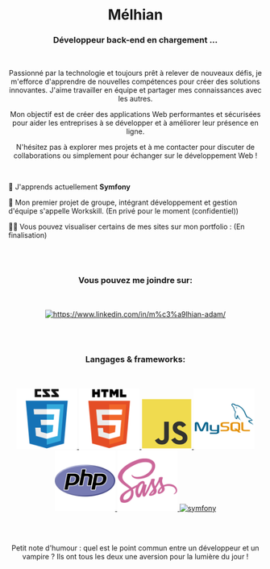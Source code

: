 <h1 align="center">Mélhian</h1>
<h3 align="center">Développeur back-end en chargement ...</h3>

<br>

<p align="center">Passionné par la technologie et toujours prêt à relever de nouveaux défis, je m'efforce d'apprendre de nouvelles compétences pour créer des solutions innovantes. J'aime travailler en équipe et partager mes connaissances avec les autres.</p>
<p align="center">Mon objectif est de créer des applications Web performantes et sécurisées pour aider les entreprises à se développer et à améliorer leur présence en ligne.</p>
<p align="center">N'hésitez pas à explorer mes projets et à me contacter pour discuter de collaborations ou simplement pour échanger sur le développement Web !</p>

<br>

🌱 J'apprends actuellement **Symfony**

👯 Mon premier projet de groupe, intégrant développement et gestion d'équipe s'appelle Workskill. (En privé pour le moment (confidentiel))

👨‍💻 Vous pouvez visualiser certains de mes sites sur mon portfolio : (En finalisation)

<br>
<br>  

<h3 align="center">Vous pouvez me joindre sur:</h3>

<br>

<p align="center">
<a href="https://linkedin.com/in/m%c3%a9lhian-adam/" target="blank"><img align="center" src="https://raw.githubusercontent.com/rahuldkjain/github-profile-readme-generator/master/src/images/icons/Social/linked-in-alt.svg" alt="https://www.linkedin.com/in/m%c3%a9lhian-adam/" height="50" width="60" /></a></p>

<br>
<br>

<h3 align="center">Langages & frameworks:</h3>

<br>

<p align="center"> <a href="https://www.w3schools.com/css/" target="_blank" rel="noreferrer"> <img src="https://raw.githubusercontent.com/devicons/devicon/master/icons/css3/css3-original-wordmark.svg" alt="css3" width="120" height="120"/> </a> <a href="https://www.w3.org/html/" target="_blank" rel="noreferrer"> <img src="https://raw.githubusercontent.com/devicons/devicon/master/icons/html5/html5-original-wordmark.svg" alt="html5" width="120" height="120"/> </a> <a href="https://developer.mozilla.org/en-US/docs/Web/JavaScript" target="_blank" rel="noreferrer"> <img src="https://raw.githubusercontent.com/devicons/devicon/master/icons/javascript/javascript-original.svg" alt="javascript" width="100" height="100"/> </a> <a href="https://www.mysql.com/" target="_blank" rel="noreferrer"> <img src="https://raw.githubusercontent.com/devicons/devicon/master/icons/mysql/mysql-original-wordmark.svg" alt="mysql" width="120" height="120"/> </a> <a href="https://www.php.net" target="_blank" rel="noreferrer"> <img src="https://raw.githubusercontent.com/devicons/devicon/master/icons/php/php-original.svg" alt="php" width="120" height="120"/> </a> <a href="https://sass-lang.com" target="_blank" rel="noreferrer"> <img src="https://raw.githubusercontent.com/devicons/devicon/master/icons/sass/sass-original.svg" alt="sass" width="120" height="120"/> </a> <a href="https://symfony.com" target="_blank" rel="noreferrer"> <img src="https://symfony.com/logos/symfony_black_03.svg" alt="symfony" width="120" height="120"/> </a> </p>


<br>
<br> 
<p align="center">Petit note d'humour : quel est le point commun entre un développeur et un vampire ? Ils ont tous les deux une aversion pour la lumière du jour !</p>
